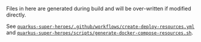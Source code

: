 Files in here are generated during build and will be over-written if modified directly.

See [`quarkus-super-heroes/.github/workflows/create-deploy-resources.yml`](../../.github/workflows/create-deploy-resources.yml) and [`quarkus-super-heroes/scripts/generate-docker-compose-resources.sh`](../../scripts/generate-docker-compose-resources.sh).
